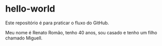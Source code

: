 # hello-world
Este repositório é para praticar o fluxo do GitHub.

Meu nome é Renato Romão, tenho 40 anos, sou casado e tenho um filho chamado Miguell.
